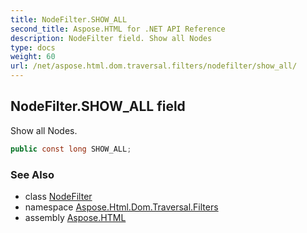 ```yaml
---
title: NodeFilter.SHOW_ALL
second_title: Aspose.HTML for .NET API Reference
description: NodeFilter field. Show all Nodes
type: docs
weight: 60
url: /net/aspose.html.dom.traversal.filters/nodefilter/show_all/
---
```

## NodeFilter.SHOW_ALL field

Show all Nodes.

```csharp
public const long SHOW_ALL;
```

### See Also

* class [NodeFilter](../)
* namespace [Aspose.Html.Dom.Traversal.Filters](../../../aspose.html.dom.traversal.filters/)
* assembly [Aspose.HTML](../../../)
